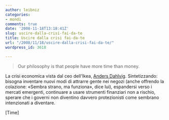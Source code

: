 ```yaml
---
author: leibniz
categories:
- mondi
comments: true
date: '2008-11-18T13:18:41Z'
slug: uscire-dalla-crisi-fai-da-te
title: Uscire dalla crisi fai-da-te
url: "/2008/11/18/uscire-dalla-crisi-fai-da-te/"
wordpress_id: 3618

---
```

> Our philosophy is that people have more time than money.


La crisi economica vista dal ceo dell'Ikea, [Anders Dahlvig](https://www.time.com/time/business/article/0,8599,1859917,00.html?xid=rss-topstories). Sintetizzando: bisogna inventare nuovi modi di attrarre gente nei negozi (anche offrendo la colazione: «Sembra strano, ma funziona», dice lui), espandersi verso i mercati emergenti, continuare a usare strumenti finanziari non a rischio, sperare che i governi non diventino davvero protezionisti come sembrano intenzionati a diventare.

[Time]
